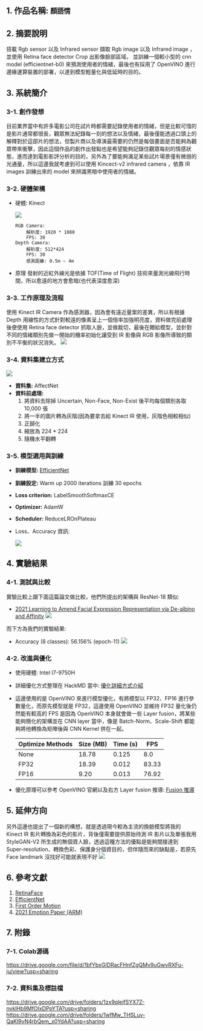## 1. 作品名稱: `顏語情`

## 2. 摘要說明
搭載 Rgb sensor 以及 Infrared sensor 擷取 Rgb image 以及 Infrared image ，並使用 Retina face detector Crop 出影像臉部區域， 並訓練一個較小型的 cnn model (efficientnet-b0) 來預測使用者的情緒，最後也有採用了 OpenVINO 進行邊緣運算裝置的部署，以達到模型輕量化與低延時的目的。


## 3. 系統簡介
### 3-1. 創作發想
目前業界當中有許多電影公司在試片時都需要記錄使用者的情緒，但是比較可惜的是影片通常都很長，觀眾無法紀錄每一刻的想法以及情緒，最後僅能透過口頭上的解釋對於這部片的想法，但製片商以及導演最需要的仍然是每個畫面是否能夠為觀眾帶來衝擊，因此這個作品的創作出發點也是希望能夠記錄住觀眾每刻的情感狀態，進而達到電影影評分析的目的，另外為了要能夠滿足某些試片場景僅有微弱的光通量，所以這邊我就考慮到可以使用 Kincect-v2 infrared camera ，依靠 IR images 訓練出來的 model 來辨識黑暗中使用者的情緒。

### 3-2. 硬體架構
* 硬體: Kinect

    ![](https://i.imgur.com/RPkFzAc.png)
    ```
    RGB Camera:
        解析度: 1920 * 1080
        FPS: 30
    Depth Camera: 
        解析度: 512*424
        FPS: 30
        感測距離: 0.5m ~ 4m
    ```
* 原理
發射的近紅外線光是依據 TOF(Time of Flight) 技術來量測光線飛行時間，所以愈遠的地方會愈暗(也代表深度愈深)


### 3-3. 工作原理及流程
使用 Kinect IR Camera 作為感測器，因為會有遠近量案的差異，所以有根據 Depth 用線性的方式針對較遠的像素呈上一個倍率加強明亮度，資料做完前處理後便使用 Retina face detector 抓取人臉，並做裁切，最後在餵給模型，並針對不同的情緒類別先做一開始的機率初始化讓受到 IR 影像與 RGB 影像所導致的類別不平衡的狀況消失。
![](https://i.imgur.com/naK7w7n.png)


### 3-4. 資料集建立方式
![](https://i.imgur.com/dIQx4Wv.png)
* **資料集:** AffectNet
* **資料前處理:** 
    1. 將資料去除掉 Uncertain, Non-Face, Non-Exist 後平均每個類別各取 10,000 張
    2. 將一半的圖片轉為灰階(因為要拿去給 Kinect IR 使用，灰階色相較相似)
    3. 正歸化
    4. 縮放為 224 * 224
    5. 隨機水平翻轉

### 3-5. 模型選用與訓練
* **訓練模型:** [EfficientNet](https://arxiv.org/abs/1905.11946)
* **訓練設定:** Warm up 2000 iterations 訓練 30 epochs
* **Loss criterion:** LabelSmoothSoftmaxCE
* **Optimizer:** AdamW
* **Scheduler:** ReduceLROnPlateau
* Loss、Accuracy 資訊:

    ![](https://i.imgur.com/HZuPRaQ.png)

## 4. 實驗結果
### 4-1. 測試與比較
實驗比較上跟下面這篇論文做比較，他們所提出的架構與 ResNet-18 類似:
* [2021  Learning to Amend Facial Expression Representation via De-albino and Affinity](https://arxiv.org/pdf/2103.10189v1.pdf)
![](https://i.imgur.com/cba31OW.png)

而下方為我們的實驗結果:
* Accuracy (8 classes): 56.156% (epoch-11)
![](https://i.imgur.com/JGn9hzr.png)

### 4-2. 改進與優化
* 使用硬體: Intel I7-9750H
* 詳細優化方式整理在 HackMD 當中: 
[優化詳細方式介紹](https://hackmd.io/@tRNzlTwkTPqvUs97_2nQwQ/SJ4G7YIv_)
* 這邊使用的是 OpenVINO 來進行模型優化，有將模型以 FP32、FP16 進行參數量化，而原先模型就是 FP32，這邊使用 OpenVINO 並維持 FP32 量化後仍然能有較高的 FPS 是因為 OpenVINO 本身就會做一些 Layer fusion，將某些能夠簡化的架構並在 CNN layer 當中，像是 Batch-Norm、Scale-Shift 都能夠將他轉換為矩陣後與 CNN Kernel 併在一起。

    | Optimize Methods | Size (MB) | Time (s) | FPS |
    | -------- | -------- | -------- | -------- |
    | None     | 18.78    | 0.125    | 8.0      |
    | FP32     | 18.39    | 0.012    | 83.33    |
    | FP16     | 9.20     | 0.013    | 76.92    |

* 優化原理可以參考 OpenVINO 官網以及右方 Layer fusion 推導: 
[Fusion 推導](https://nenadmarkus.com/p/fusing-batchnorm-and-conv/)

## 5. 延伸方向
另外這邊也提出了一個新的構想，就是透過現今較為主流的換臉模型將我的 Kinect IR 影片轉換為彩色的影片，背後僅需要提供原始待測 IR 影片以及單張我用 StyleGAN-V2 所生成的無個資人臉，透過這種方法的優點是能夠間接達到 Super-resolution、轉換色彩、保護身分個資目的，但伴隨而來的缺點是，若原先 Face landmark 沒找好可能就表現不好
![](https://i.imgur.com/4VFhAYN.png)

## 6. 參考文獻
1. [RetinaFace](https://arxiv.org/abs/1905.00641)
2. [EfficientNet](https://arxiv.org/abs/1905.11946)
3. [First Order Motion](https://papers.nips.cc/paper/2019/file/31c0b36aef265d9221af80872ceb62f9-Paper.pdf)
4. [2021 Emotion Paper (ARM)](https://arxiv.org/pdf/2103.10189v1.pdf)


## 7. 附錄
### 7-1. Colab源碼
https://drive.google.com/file/d/1bfYbxGIDRacFHnfZgQMv9uGwvRXFu-ju/view?usp=sharing
### 7-2. 資料集及標註檔
https://drive.google.com/drive/folders/1zx9qlejfSYX7Z-nvklHb9MfOIxDPpYTA?usp=sharing
https://drive.google.com/drive/folders/1wfMw_THSLuv-QaKl9vN4rbQem_x0YdAA?usp=sharing
